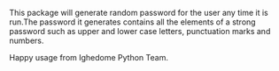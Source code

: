 This package will generate random password for the user any time it is run.The password it generates contains all the elements of a strong password such as upper and lower case letters, punctuation marks and numbers.

Happy usage from Ighedome Python Team.